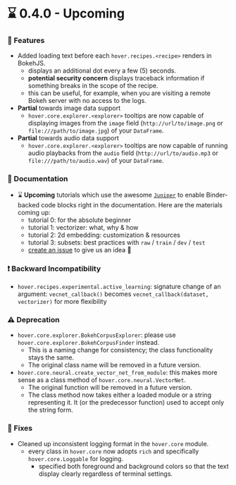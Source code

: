 :hourglass: 0.4.0 - Upcoming
==================

### :tada: Features

-   Added loading text before each `hover.recipes.<recipe>` renders in BokehJS.
    -   displays an additional dot every a few (5) seconds.
    -   **potential security concern** displays traceback information if something breaks in the scope of the recipe.
    -   this can be useful, for example, when you are visiting a remote Bokeh server with no access to the logs.
-   **Partial** towards image data support
    -   `hover.core.explorer.<explorer>` tooltips are now capable of displaying images from the `image` field (`http://url/to/image.png` or `file:///path/to/image.jpg`) of your `DataFrame`.
-   **Partial** towards audio data support
    -   `hover.core.explorer.<explorer>` tooltips are now capable of running audio playbacks from the `audio` field (`http://url/to/audio.mp3` or `file:///path/to/audio.wav`) of your `DataFrame`.

### :book: Documentation

-   :hourglass: **Upcoming** tutorials which use the awesome [`Juniper`](https://github.com/ines/juniper) to enable Binder-backed code blocks right in the documentation. Here are the materials coming up:
    -   tutorial 0: for the absolute beginner
    -   tutorial 1: vectorizer: what, why & how
    -   tutorial 2: 2d embedding: customization & resources
    -   tutorial 3: subsets: best practices with `raw` / `train` / `dev` / `test`
    -   [create an issue](https://github.com/phurwicz/hover/issues/new) to give us an idea :hugs:

### :exclamation: Backward Incompatibility

-   `hover.recipes.experimental.active_learning`: signature change of an argument: `vecnet_callback()` becomes `vecnet_callback(dataset, vectorizer)` for more flexibility

### :warning: Deprecation

-   `hover.core.explorer.BokehCorpusExplorer`: please use `hover.core.explorer.BokehCorpusFinder` instead.
    -   This is a naming change for consistency; the class functionality stays the same.
    -   The original class name will be removed in a future version.
-   `hover.core.neural.create_vector_net_from_module`: this makes more sense as a class method of `hover.core.neural.VectorNet`.
    -   The original function will be removed in a future version.
    -   The class method now takes either a loaded module or a string representing it. It (or the predecessor function) used to accept only the string form.

### :hammer: Fixes

-   Cleaned up inconsistent logging format in the `hover.core` module.
    -   every class in `hover.core` now adopts `rich` and specifically `hover.core.Loggable` for logging.
        -   specified both foreground and background colors so that the text display clearly regardless of terminal settings.
